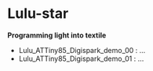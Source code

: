 # Lulu-star

**Programming light into textile**

- Lulu_ATTiny85_Digispark_demo_00 : ...
- Lulu_ATTiny85_Digispark_demo_01 : ...
